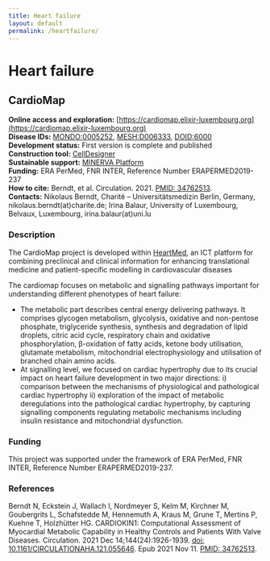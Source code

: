 ```yaml
---
title: Heart failure
layout: default
permalink: /heartfailure/
---
```


# Heart failure
## CardioMap

**Online access and exploration:**  [https://cardiomap.elixir-luxembourg.org](https://cardiomap.elixir-luxembourg.org)  
**Disease IDs:** [MONDO:0005252](https://www.ebi.ac.uk/ols/ontologies/mondo/terms?short_form=MONDO_0005252), [MESH:D006333](https://www.ncbi.nlm.nih.gov/mesh/D006333), [DOID:6000](https://disease-ontology.org/?id=DOID:6000)  
**Development status:** First version is complete and published  
**Construction tool:** [CellDesigner](https://www.celldesigner.org/)  
**Sustainable support:** [MINERVA Platform](https://minerva.pages.uni.lu/)  
**Funding:** ERA PerMed, FNR INTER, Reference Number ERAPERMED2019-237  
**How to cite:** Berndt, et al. Circulation. 2021. [PMID: 34762513](https://pubmed.ncbi.nlm.nih.gov/34762513/).  
**Contacts:** Nikolaus Berndt, Charité – Universitätsmedizin Berlin, Germany, nikolaus.berndt(at)charite.de; Irina Balaur, University of Luxembourg, Belvaux, Luxembourg, irina.balaur(at)uni.lu  

### Description

The CardioMap project is developed within [HeartMed](https://www.fnr.lu/projects/heartmed-an-ict-platform-combining-preclinical-and-clinical-information-for-patient-specific-modelling-in-cardiovascular-medicine-to-improve-diagnosis-and-help-clinical-decision-making/), an ICT platform for combining preclinical and clinical information for enhancing translational medicine and patient-specific modelling in cardiovascular diseases

The cardiomap focuses on metabolic and signalling pathways important for understanding different phenotypes of heart failure:
- The metabolic part describes central energy delivering pathways. It comprises glycogen
metabolism, glycolysis, oxidative and non-pentose phosphate, triglyceride synthesis, synthesis and degradation of lipid droplets, citric acid cycle, respiratory chain and oxidative phosphorylation, β-oxidation of fatty acids, ketone body utilisation, glutamate metabolism, mitochondrial electrophysiology and utilisation of branched chain amino acids.
- At signalling level, we focused on cardiac hypertrophy due to its crucial impact on heart failure development in two major directions: i) comparison between the mechanisms of physiological and pathological cardiac hypertrophy ii) exploration of the impact of metabolic deregulations into the pathological cardiac hypertrophy, by capturing signalling components regulating metabolic mechanisms including insulin resistance and mitochondrial dysfunction.

### Funding

This project was supported under the framework of ERA PerMed, FNR INTER, Reference Number ERAPERMED2019-237.  

<!--This project was supported by the Deutsche Forschungsgemeinschaft (German Research Foundation; project 422215721) and by the Bundesministerium für Bildung und Forschung (German Federal Ministry of Education and Research) within the e:Med research program “SMART–Systems Medicine of Heart Failure” (grant 031A427A; URL: https://www.clinicaltrials.gov; Unique identifier: NCT03172338), as well as under the framework of ERA PerMed (HeartMed; grant 01KU2011A). This research was also funded by the European Research Area Network on Cardiovascular Diseases (SICVALVES). Drs Kelm and Schafstedde are participants in the BIH-Charité Digital Clinician Scientist Program funded by the Charité-Universitätsmedizin Berlin and the Berlin Institute of Health.-->

### References

Berndt N, Eckstein J, Wallach I, Nordmeyer S, Kelm M, Kirchner M, Goubergrits L, Schafstedde M, Hennemuth A, Kraus M, Grune T, Mertins P, Kuehne T, Holzhütter HG. CARDIOKIN1: Computational Assessment of Myocardial Metabolic Capability in Healthy Controls and Patients With Valve Diseases. Circulation. 2021 Dec 14;144(24):1926-1939. [doi: 10.1161/CIRCULATIONAHA.121.055646](https://doi.org/10.1161/CIRCULATIONAHA.121.055646). Epub 2021 Nov 11. [PMID: 34762513](https://pubmed.ncbi.nlm.nih.gov/34762513/).

